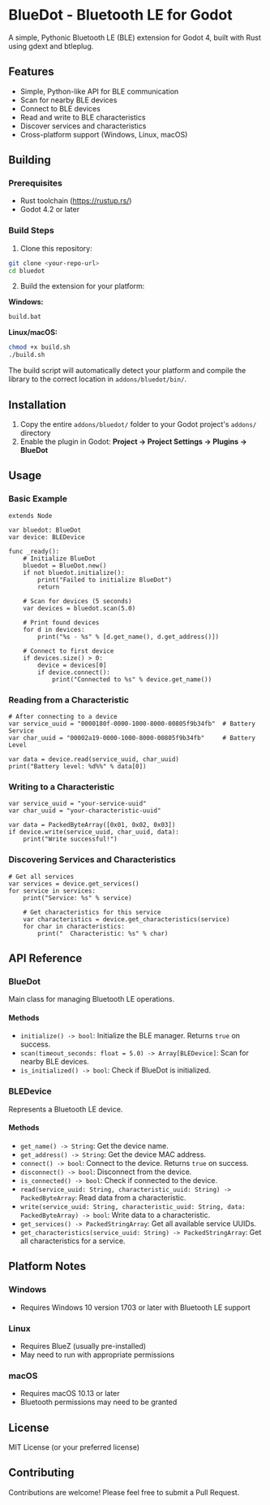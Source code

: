 # BlueDot - Bluetooth LE for Godot

A simple, Pythonic Bluetooth LE (BLE) extension for Godot 4, built with Rust using gdext and btleplug.

## Features

- Simple, Python-like API for BLE communication
- Scan for nearby BLE devices
- Connect to BLE devices
- Read and write to BLE characteristics
- Discover services and characteristics
- Cross-platform support (Windows, Linux, macOS)

## Building

### Prerequisites

- Rust toolchain (https://rustup.rs/)
- Godot 4.2 or later

### Build Steps

1. Clone this repository:
```bash
git clone <your-repo-url>
cd bluedot
```

2. Build the extension for your platform:

**Windows:**
```bash
build.bat
```

**Linux/macOS:**
```bash
chmod +x build.sh
./build.sh
```

The build script will automatically detect your platform and compile the library to the correct location in `addons/bluedot/bin/`.

## Installation

1. Copy the entire `addons/bluedot/` folder to your Godot project's `addons/` directory
2. Enable the plugin in Godot: **Project → Project Settings → Plugins → BlueDot**

## Usage

### Basic Example

```gdscript
extends Node

var bluedot: BlueDot
var device: BLEDevice

func _ready():
    # Initialize BlueDot
    bluedot = BlueDot.new()
    if not bluedot.initialize():
        print("Failed to initialize BlueDot")
        return

    # Scan for devices (5 seconds)
    var devices = bluedot.scan(5.0)

    # Print found devices
    for d in devices:
        print("%s - %s" % [d.get_name(), d.get_address()])

    # Connect to first device
    if devices.size() > 0:
        device = devices[0]
        if device.connect():
            print("Connected to %s" % device.get_name())
```

### Reading from a Characteristic

```gdscript
# After connecting to a device
var service_uuid = "0000180f-0000-1000-8000-00805f9b34fb"  # Battery Service
var char_uuid = "00002a19-0000-1000-8000-00805f9b34fb"     # Battery Level

var data = device.read(service_uuid, char_uuid)
print("Battery level: %d%%" % data[0])
```

### Writing to a Characteristic

```gdscript
var service_uuid = "your-service-uuid"
var char_uuid = "your-characteristic-uuid"

var data = PackedByteArray([0x01, 0x02, 0x03])
if device.write(service_uuid, char_uuid, data):
    print("Write successful!")
```

### Discovering Services and Characteristics

```gdscript
# Get all services
var services = device.get_services()
for service in services:
    print("Service: %s" % service)

    # Get characteristics for this service
    var characteristics = device.get_characteristics(service)
    for char in characteristics:
        print("  Characteristic: %s" % char)
```

## API Reference

### BlueDot

Main class for managing Bluetooth LE operations.

#### Methods

- `initialize() -> bool`: Initialize the BLE manager. Returns `true` on success.
- `scan(timeout_seconds: float = 5.0) -> Array[BLEDevice]`: Scan for nearby BLE devices.
- `is_initialized() -> bool`: Check if BlueDot is initialized.

### BLEDevice

Represents a Bluetooth LE device.

#### Methods

- `get_name() -> String`: Get the device name.
- `get_address() -> String`: Get the device MAC address.
- `connect() -> bool`: Connect to the device. Returns `true` on success.
- `disconnect() -> bool`: Disconnect from the device.
- `is_connected() -> bool`: Check if connected to the device.
- `read(service_uuid: String, characteristic_uuid: String) -> PackedByteArray`: Read data from a characteristic.
- `write(service_uuid: String, characteristic_uuid: String, data: PackedByteArray) -> bool`: Write data to a characteristic.
- `get_services() -> PackedStringArray`: Get all available service UUIDs.
- `get_characteristics(service_uuid: String) -> PackedStringArray`: Get all characteristics for a service.

## Platform Notes

### Windows
- Requires Windows 10 version 1703 or later with Bluetooth LE support

### Linux
- Requires BlueZ (usually pre-installed)
- May need to run with appropriate permissions

### macOS
- Requires macOS 10.13 or later
- Bluetooth permissions may need to be granted

## License

MIT License (or your preferred license)

## Contributing

Contributions are welcome! Please feel free to submit a Pull Request.
